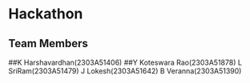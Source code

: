 # Hackathon

## Team Members

 ##K Harshavardhan(2303A51406)
 ##Y Koteswara Rao(2303A51878)
 L SriRam(2303A51479)
 J Lokesh(2303A51642)
 B Veranna(2303A51390)


